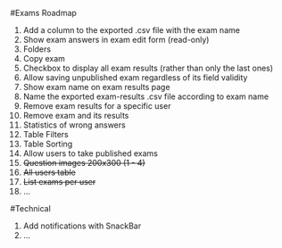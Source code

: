 #Exams Roadmap

1. Add a column to the exported .csv file with the exam name
1. Show exam answers in exam edit form (read-only)
1. Folders
1. Copy exam
1. Checkbox to display all exam results (rather than only the last ones)
1. Allow saving unpublished exam regardless of its field validity
1. Show exam name on exam results page
1. Name the exported exam-results .csv file according to exam name
1. Remove exam results for a specific user
1. Remove exam and its results
1. Statistics of wrong answers
1. Table Filters
1. Table Sorting
1. Allow users to take published exams
1. ~~Question images 200x300 (1 - 4)~~
1. ~~All users table~~
1. ~~List exams per user~~
1. ...

#Technical

1. Add notifications with SnackBar
1. ...
